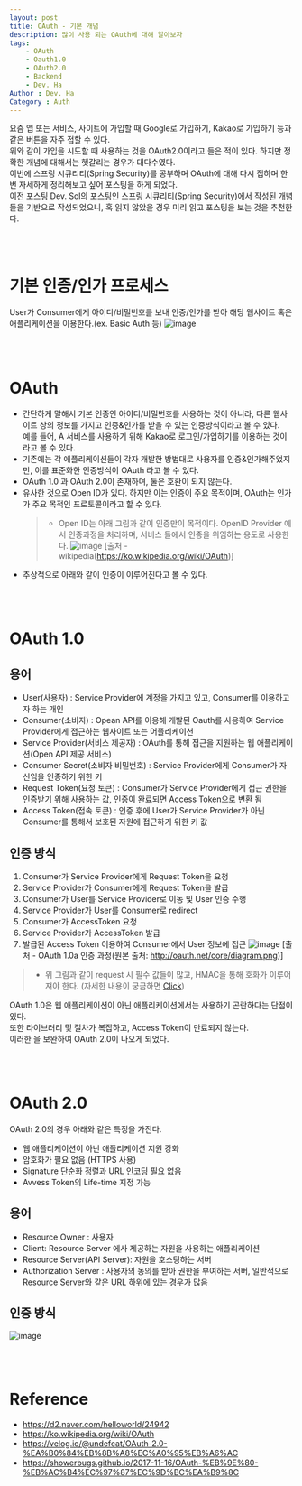 ```yaml
---
layout: post
title: OAuth - 기본 개념
description: 많이 사용 되는 OAuth에 대해 알아보자
tags: 
    - OAuth
    - Oauth1.0
    - OAuth2.0
    - Backend
    - Dev. Ha
Author : Dev. Ha
Category : Auth
---
```


요즘 앱 또는 서비스, 사이트에 가입할 때 Google로 가입하기, Kakao로 가입하기 등과 같은 버튼을 자주 접할 수 있다. <br>
위와 같이 가입을 시도할 때 사용하는 것을 OAuth2.0이라고 들은 적이 있다. 하지만 정확한 개념에 대해서는 헷갈리는 경우가 대다수였다. <br>
이번에 스프링 시큐리티(Spring Security)를 공부하며 OAuth에 대해 다시 접하며 한번 자세하게 정리해보고 싶어 포스팅을 하게 되었다. <br>
이전 포스팅 Dev. Sol의 포스팅인 스프링 시큐리티(Spring Security)에서 작성된 개념들을 기반으로 작성되었으니, 혹 읽지 않았을 경우 미리 읽고 포스팅을 보는 것을 추천한다.
 
<br><br>

# 기본 인증/인가 프로세스
 User가 Consumer에게 아이디/비밀번호를 보내 인증/인가를 받아 해당 웹사이트 혹은 애플리케이션을 이용한다.(ex. Basic Auth 등)
![image](https://user-images.githubusercontent.com/29113349/120912799-2ff34700-c6cd-11eb-8a90-bf7e81e8d089.png)

<br><br>

# OAuth 
 - 간단하게 말해서 기본 인증인 아이디/비밀번호를 사용하는 것이 아니라, 다른 웹사이트 상의 정보를 가지고 인증&인가를 받을 수 있는 인증방식이라고 볼 수 있다.<br>
    예를 들어, A 서비스를 사용하기 위해 Kakao로 로그인/가입하기를 이용하는 것이라고 볼 수 있다.
 - 기존에는 각 애플리케이션들이 각자 개발한 방법대로 사용자를 인증&인가해주었지만, 이를 표준화한 인증방식이 OAuth 라고 볼 수 있다.
 - OAuth 1.0 과 OAuth 2.0이 존재하며, 둘은 호환이 되지 않는다.
 - 유사한 것으로 Open ID가 있다. 하지만 이는 인증이 주요 목적이며, OAuth는 인가가 주요 목적인 프로토콜이라고 할 수 있다.
   > - Open ID는 아래 그림과 같이 인증만이 목적이다. OpenID Provider 에서 인증과정을 처리하며, 서비스 들에서 인증을 위임하는 용도로 사용한다.
   > ![image](https://upload.wikimedia.org/wikipedia/commons/3/32/OpenIDvs.Pseudo-AuthenticationusingOAuth.svg) [출처 - wikipedia(https://ko.wikipedia.org/wiki/OAuth)]
 - 추상적으로 아래와 같이 인증이 이루어진다고 볼 수 있다.
 
<br><br>
# OAuth 1.0
 ## 용어
 - User(사용자) : Service Provider에 계정을 가지고 있고, Consumer를 이용하고자 하는 개인 
 - Consumer(소비자) : Opean API를 이용해 개발된 Oauth를 사용하여 Service Provider에게 접근하는 웹사이트 또는 어플리케이션
 - Service Provider(서비스 제공자) : OAuth를 통해 접근을 지원하는 웹 애플리케이션(Open API 제공 서비스)
 - Consumer Secret(소비자 비밀번호) : Service Provider에게 Consumer가 자신임을 인증하기 위한 키
 - Request Token(요청 토큰) : Consumer가 Service Provider에게 접근 권한을 인증받기 위해 사용하는 값, 인증이 완료되면 Access Token으로 변환 됨
 - Access Token(접속 토큰) : 인증 후에 User가 Service Provider가 아닌 Consumer를 통해서 보호된 자원에 접근하기 위한 키 값
 
 ## 인증 방식
  1. Consumer가 Service Provider에게 Request Token을 요청
  2. Service Provider가 Consumer에게 Request Token을 발급
  3. Consumer가 User를 Service Provider로 이동 및 User 인증 수행
  4. Service Provider가 User를 Consumer로 redirect
  5. Consumer가 AccessToken 요청
  6. Service Provider가 AccessToken 발급
  7. 발급된 Access Token 이용하여 Consumer에서 User 정보에 접근
 ![image](https://oauth.net/core/diagram.png) [출처 -  OAuth 1.0a 인증 과정(원본 출처: http://oauth.net/core/diagram.png)]
 
 > - 위 그림과 같이 request 시 필수 값들이 많고, HMAC을 통해 호화가 이루어져야 한다. (자세한 내용이 궁금하면 [Click](https://d2.naver.com/helloworld/24942))
 
 OAuth 1.0은 웹 애플리케이션이 아닌 애플리케이션에서는 사용하기 곤란하다는 단점이 있다. <br>
 또한 라이브러리 및 절차가 복잡하고, Access Token이 만료되지 않는다.<br>
 이러한 을 보완하여 OAuth 2.0이 나오게 되었다.
 
<br><br>
# OAuth 2.0
 OAuth 2.0의 경우 아래와 같은 특징을 가진다.
 - 웹 애플리케이션이 아닌 애플리케이션 지원 강화
 - 암호화가 필요 없음 (HTTPS 사용)
 - Signature 단순화 정렬과 URL 인코딩 필요 없음
 - Avvess Token의 Life-time 지정 가능
 
 ## 용어
 - Resource Owner : 사용자 
 - Client: Resource Server 에사 제공하는 자원을 사용하는 애플리케이션
 - Resource Server(API Server): 자원을 호스팅하는 서버
 - Authorization Server : 사용자의 동의를 받아 권한을 부여하는 서버, 일반적으로 Resource Server와 같은 URL 하위에 있는 경우가 많음
 
 ## 인증 방식
![image](https://user-images.githubusercontent.com/29113349/120914131-f3c4e400-c6d6-11eb-9b3e-a5a37f2ef345.png)

<br><br>
# Reference 
- https://d2.naver.com/helloworld/24942
- https://ko.wikipedia.org/wiki/OAuth
- https://velog.io/@undefcat/OAuth-2.0-%EA%B0%84%EB%8B%A8%EC%A0%95%EB%A6%AC
- https://showerbugs.github.io/2017-11-16/OAuth-%EB%9E%80-%EB%AC%B4%EC%97%87%EC%9D%BC%EA%B9%8C

